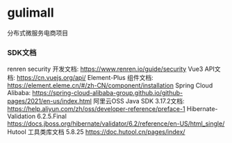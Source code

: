 # gulimall
分布式微服务电商项目


### SDK文档
renren security 开发文档: https://www.renren.io/guide/security
Vue3 API文档: https://cn.vuejs.org/api/
Element-Plus 组件文档: https://element.eleme.cn/#/zh-CN/component/installation
Spring Cloud Alibaba:  https://spring-cloud-alibaba-group.github.io/github-pages/2021/en-us/index.html
阿里云OSS Java SDK 3.17.2文档: https://help.aliyun.com/zh/oss/developer-reference/preface-1
Hibernate-Validation 6.2.5.Final https://docs.jboss.org/hibernate/validator/6.2/reference/en-US/html_single/
Hutool 工具类库文档 5.8.25 https://doc.hutool.cn/pages/index/